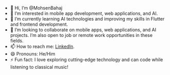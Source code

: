 - 👋 Hi, I’m @MohsenBahaj
- 👀 I’m interested in mobile app development, web applications, and AI.
- 🌱 I’m currently learning AI technologies and improving my skills in Flutter and frontend development.
- 💞️ I’m looking to collaborate on mobile apps, web applications, and AI projects. I’m also open to job or remote work opportunities in these fields.
- 📫 How to reach me: [LinkedIn](https://www.linkedin.com/in/mohsen-hasan-mohammed-ba-haj-44bbaa265/).
- 😄 Pronouns: He/Him
- ⚡ Fun fact: I love exploring cutting-edge technology and can code while listening to classical music!

<!---
MohsenBahaj/MohsenBahaj is a ✨ special ✨ repository because its `README.md` (this file) appears on your GitHub profile.
You can click the Preview link to take a look at your changes.
--->

